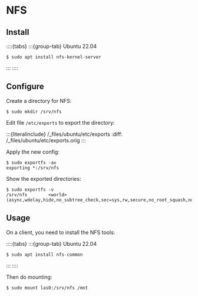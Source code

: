 # NFS

## Install

::::{tabs}
:::{group-tab} Ubuntu 22.04

```console
$ sudo apt install nfs-kernel-server
```

:::
::::

## Configure

Create a directory for NFS:

```console
$ sudo mkdir /srv/nfs
```

Edit file `/etc/exports` to export the directory:

:::{literalinclude} /_files/ubuntu/etc/exports
:diff: /_files/ubuntu/etc/exports.orig
:::

Apply the new config:

```console
$ sudo exportfs -av
exporting *:/srv/nfs
```

Show the exported directories:

```console
$ sudo exportfs -v
/srv/nfs        <world>(async,wdelay,hide,no_subtree_check,sec=sys,rw,secure,no_root_squash,no_all_squash)
```

## Usage

On a client, you need to install the NFS tools:

::::{tabs}
:::{group-tab} Ubuntu 22.04

```console
$ sudo apt install nfs-common
```

:::
::::

Then do mounting:

```console
$ sudo mount las0:/srv/nfs /mnt
```
